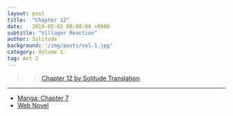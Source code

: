 ```yaml
---
layout: post
title:  "Chapter 12"
date:   2018-05-02 00:00:00 +0900
subtitle: "Villager Reaction"
author: Solitude
background: '/img/posts/vol-1.jpg'
category: Volume 1
tag: Act 2
---
```


>> [Chapter 12 by Solitude Translation](https://solitudetranslation.wordpress.com/2020/05/12/shi-ni-modori-subete-wo-sukuu-tame-ni-saikyou-he-to-itaru-chapter-12-villagers-behavior/)

----

- [Manga: Chapter 7][manga-link]
- [Web Novel][novel-link]

[manga-link]: https://mangadex.org/title/41744/shi-ni-modori-subete-wo-sukuu-tame-ni-saikyou-he-to-itaru
[novel-link]: https://ncode.syosetu.com/n0569es/12/